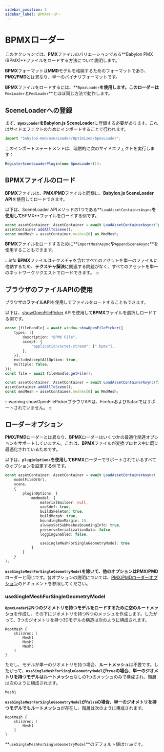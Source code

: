 ```yaml
---
sidebar_position: 2
sidebar_label: BPMXローダー
---
```


# BPMXローダー

このセクションでは、**PMX**ファイルのバリエーションである**Babylon PMX (BPMX)**ファイルをロードする方法について説明します。

**BPMX**フォーマットは**MMD**モデルを格納するためのフォーマットであり、**PMX/PMD**とは異なり、単一のバイナリフォーマットです。

**BPMX**ファイルをロードするには、**`BpmxLoader`**を使用します。このローダーは**`PmxLoader`**と**`PmdLoader`**とほぼ同じ方法で動作します。

## SceneLoaderへの登録

まず、**`BpmxLoader`**を**Babylon.js SceneLoader**に登録する必要があります。これはサイドエフェクトのためにインポートすることで行われます。

```typescript
import "babylon-mmd/esm/Loader/Optimized/bpmxLoader";
```

このインポートステートメントは、暗黙的に次のサイドエフェクトを実行します：

```typescript
RegisterSceneLoaderPlugin(new BpmxLoader());
```

## BPMXファイルのロード

**BPMX**ファイルは、**PMX/PMD**ファイルと同様に、**Babylon.js SceneLoader API**を使用してロードできます。

以下は、SceneLoader APIメソッドの1つである**`LoadAssetContainerAsync`**を使用して**BPMX**ファイルをロードする例です。

```typescript
const assetContainer: AssetContainer = await LoadAssetContainerAsync("path/to/mmdModel.bpmx", scene);
assetContainer.addAllToScene(); 
const mmdMesh = assetContainer.meshes[0] as MmdMesh;
```

**BPMX**ファイルをロードするために**`ImportMeshAsync`**や**`AppendSceneAsync`**を使用することもできます。

:::info
**BPMX**ファイルはテクスチャを含むすべてのアセットを単一のファイルに格納するため、**テクスチャ解決**に関連する問題がなく、すべてのアセットを単一のネットワークリクエストでロードできます。
:::

## ブラウザのファイルAPIの使用

ブラウザの**ファイルAPI**を使用してファイルをロードすることもできます。

以下は、[showOpenFilePicker](https://developer.mozilla.org/en-US/docs/Web/API/Window/showOpenFilePicker) APIを使用して**BPMX**ファイルを選択しロードする例です。

```typescript
const [fileHandle] = await window.showOpenFilePicker({
    types: [{
        description: "BPMX File",
        accept: {
            "application/octet-stream": [".bpmx"],
        },
    }],
    excludeAcceptAllOption: true,
    multiple: false,
});
const file = await fileHandle.getFile();

const assetContainer: AssetContainer = await LoadAssetContainerAsync(file, scene);
assetContainer.addAllToScene(); 
const mmdMesh = assetContainer.meshes[0] as MmdMesh;
```

:::warning
showOpenFilePickerブラウザAPIは、FirefoxおよびSafariではサポートされていません。
:::

## ローダーオプション

**PMX/PMD**ローダーとは異なり、**BPMX**ローダーはいくつかの最適化関連オプションをサポートしていません。これは、**BPMX**ファイルが変換プロセス中に既に最適化されているためです。

以下は、**`pluginOptions`**を使用して**BPMX**ローダーでサポートされているすべてのオプションを設定する例です。

```typescript
const assetContainer: AssetContainer = await LoadAssetContainerAsync(
    modelFileOrUrl,
    scene,
    {
        pluginOptions: {
            mmdmodel: {
                materialBuilder: null,
                useSdef: true,
                buildSkeleton: true,
                buildMorph: true,
                boundingBoxMargin: 10,
                alwaysSetSubMeshesBoundingInfo: true,
                preserveSerializationData: false,
                loggingEnabled: false,

                useSingleMeshForSingleGeometryModel: true
            }
        }
    }
);
```

**`useSingleMeshForSingleGeometryModel`**を除いて、他のオプションは**PMX/PMD**ローダーと同じです。各オプションの説明については、[PMX/PMDローダーオプション](../../#loader-options)のドキュメントを参照してください。

### useSingleMeshForSingleGeometryModel

**`BpmxLoader`**はNつのジオメトリを持つモデルをロードするために空の**ルートメッシュ**を作成し、その下にジオメトリを持つNつのメッシュを作成します。したがって、3つのジオメトリを持つ3Dモデルの構造は次のように構成されます。

```
RootMesh {
    children: [
        Mesh1
        Mesh2
        Mesh3
    ]
}
```

ただし、モデルが単一のジオメトリを持つ場合、**ルートメッシュ**は不要です。したがって、**`useSingleMeshForSingleGeometryModel`**が`true`の場合、単一のジオメトリを持つモデルは**ルートメッシュ**なしの1つのメッシュのみで構成され、階層は次のように構成されます。

```
Mesh1
```

**`useSingleMeshForSingleGeometryModel`**が`false`の場合、単一のジオメトリを持つモデルでも**ルートメッシュ**が存在し、階層は次のように構成されます。

```
RootMesh {
    children: [
        Mesh1
    ]
}
```

**`useSingleMeshForSingleGeometryModel`**のデフォルト値は`true`です。
